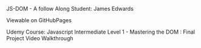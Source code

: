JS-DOM - A follow Along
Student: James Edwards

Viewable on GitHubPages

Udemy Course: Javascript Intermediate Level 1 - Mastering the DOM : Final Project Video Walkthrough
